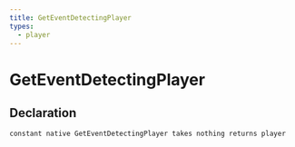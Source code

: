 ```yaml
---
title: GetEventDetectingPlayer
types:
  - player
---
```


# GetEventDetectingPlayer

## Declaration

```
constant native GetEventDetectingPlayer takes nothing returns player
```